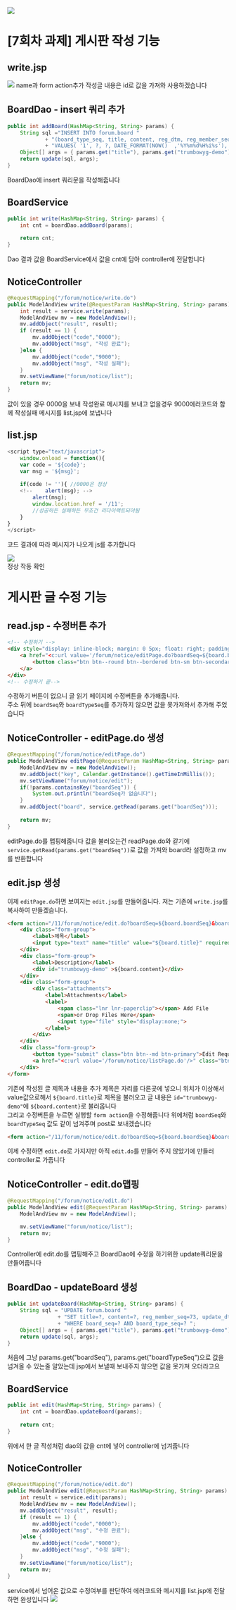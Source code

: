 ![](https://github.com/InitTester/2024-study/assets/148026641/7088a4f5-c0ba-4926-9b43-35769ae5e052)

# [7회차 과제] 게시판 작성 기능
## write.jsp
![](https://github.com/InitTester/2024-study/assets/148026641/3351b846-10ca-4fb4-ab6f-24bfc35fa2f8)
name과 form action추가 작성글 내용은 id로 값을 가져와 사용하겠습니다

## BoardDao - insert 쿼리 추가
```java
public int addBoard(HashMap<String, String> params) {
    String sql ="INSERT INTO forum.board "
            + "(board_type_seq, title, content, reg_dtm, reg_member_seq ) "
            + "VALUES( '1', ?, ?, DATE_FORMAT(NOW()  ,'%Y%m%d%H%i%s'), '73');";
    Object[] args = { params.get("title"), params.get("trumbowyg-demo") };
    return update(sql, args);
}
```
BoardDao에 insert 쿼리문을 작성해줍니다

## BoardService
```java
public int write(HashMap<String, String> params) {
    int cnt = boardDao.addBoard(params);
    
    return cnt;
}
```
Dao 결과 값을 BoardService에서 값을 cnt에 담아 controller에 전달합니다

## NoticeController
```java
@RequestMapping("/forum/notice/write.do")
public ModelAndView write(@RequestParam HashMap<String, String> params) {
    int result = service.write(params);
    ModelAndView mv = new ModelAndView();
    mv.addObject("result", result);
    if (result == 1) {
        mv.addObject("code","0000");
        mv.addObject("msg", "작성 완료");
    }else {
        mv.addObject("code","9000");
        mv.addObject("msg", "작성 실패");
    }
    mv.setViewName("forum/notice/list");
    return mv;
}
```
값이 있을 경우 0000을 보내 작성완료 메시지를 보내고 없을경우 9000에러코드와 함께 작성실패 메시지를 list.jsp에 보냅니다

## list.jsp
```js
<script type="text/javascript">
    window.onload = function(){
    var code = '${code}';
    var msg = '${msg}';
    
    if(code != ''){ //0000은 정상
    <!--	alert(msg); -->
        alert(msg);
        window.location.href = '/11';
        //성공하든 실패하든 무조건 리다이랙트되야됨
    }
}
</script>
```
코드 결과에 따라 메시지가 나오게 js를 추가합니다 

![](https://github.com/InitTester/2024-study/assets/148026641/6ca399b2-bbf6-41ba-b553-731f0ed48ebd)   
정상 작동 확인

# 게시판 글 수정 기능
## read.jsp - 수정버튼 추가
```html
<!-- 수정하기 -->
<div style="display: inline-block; margin: 0 5px; float: right; padding-right:10px;">
    <a href="<c:url value='/forum/notice/editPage.do?boardSeq=${board.boardSeq}&boardTypeSeq=${board.boardTypeSeq}'/>">
        <button class="btn btn--round btn--bordered btn-sm btn-secondary">수정</button>
    </a>
</div>
<!-- 수정하기 끝-->
```
수정하기 버튼이 없으니 글 읽기 페이지에 수정버튼을 추가해줍니다.  
주소 뒤에 `boardSeq`와 `boardTypeSeq`를 추가하지 않으면 값을 못가져와서 추가해 주었습니다

## NoticeController - editPage.do 생성
```java
@RequestMapping("/forum/notice/editPage.do")
public ModelAndView editPage(@RequestParam HashMap<String, String> params) {
    ModelAndView mv = new ModelAndView();
    mv.addObject("key", Calendar.getInstance().getTimeInMillis());
    mv.setViewName("forum/notice/edit");
    if(!params.containsKey("boardSeq")) {
        System.out.println("boardSeq가 없습니다");
    }
    mv.addObject("board", service.getRead(params.get("boardSeq")));
    
    return mv;
}
```
editPage.do를 맵핑해줍니다
값을 불러오는건 readPage.do와 같기에 `service.getRead(params.get("boardSeq"))`로 값을 가져와 board라 설정하고 mv를 반환합니다

## edit.jsp 생성
이제 `editPage.do`하면 보여지는 `edit.jsp`를 만들어줍니다. 저는 기존에 `write.jsp`를 복사하여 만들겠습니다.

```html
<form action="/11/forum/notice/edit.do?boardSeq=${board.boardSeq}&boardTypeSeq=${board.boardTypeSeq}" method ="post">
    <div class="form-group">
        <label>제목</label>
        <input type="text" name="title" value="${board.title}" required>
    </div>
    <div class="form-group">
        <label>Description</label>
        <div id="trumbowyg-demo" >${board.content}</div>
    </div>
    <div class="form-group">
        <div class="attachments">
            <label>Attachments</label>
            <label>
                <span class="lnr lnr-paperclip"></span> Add File
                <span>or Drop Files Here</span>
                <input type="file" style="display:none;">
            </label>
        </div>
    </div>
    <div class="form-group">
        <button type="submit" class="btn btn--md btn-primary">Edit Request</button>
        <a href="<c:url value='/forum/notice/listPage.do'/>" class="btn btn--md btn-light">Cancel</a>
    </div>
</form>
```
기존에 작성된 글 제목과 내용을 추가
제목은 자리를 다른곳에 넣으니 위치가 이상해서 value값으로해서 `${board.title}`로 제목을 불러오고 글 내용은 `id="trumbowyg-demo"`에 `${board.content}`로 불러옵니다   
그리고 수정버튼을 누르면 실행할 `form action`을 수정해줍니다 위에처럼 `boardSeq`와 `boardTypeSeq` 값도 같이 넘겨주며 post로 보내겠습니다
```html
<form action="/11/forum/notice/edit.do?boardSeq=${board.boardSeq}&boardTypeSeq=${board.boardTypeSeq}" method ="post">
```
이제 수정하면 `edit.do`로 가지지만 아직 `edit.do`를 만들어 주지 않았기에 만들러 controller로 가줍니다

## NoticeController - edit.do맵핑
```java
@RequestMapping("/forum/notice/edit.do")
public ModelAndView edit(@RequestParam HashMap<String, String> params) {
    ModelAndView mv = new ModelAndView();

    mv.setViewName("forum/notice/list");
    return mv;
}
```
Controller에 edit.do를 맵핑해주고 BoardDao에 수정을 하기위한 update쿼리문을 만들어줍니다

## BoardDao - updateBoard 생성
```java
public int updateBoard(HashMap<String, String> params) {
    String sql = "UPDATE forum.board "
                + "SET title=?, content=?, reg_member_seq=73, update_dtm=DATE_FORMAT(NOW(), '%Y%m%d%H%i%s') "
                + "WHERE board_seq=? AND board_type_seq=? ";
    Object[] args = { params.get("title"), params.get("trumbowyg-demo"), params.get("boardSeq"), params.get("boardTypeSeq") };
    return update(sql, args);
}
```
처음에 그냥 params.get("boardSeq"), params.get("boardTypeSeq")으로 값을 넘겨올 수 있는줄 알았는데 jsp에서 보낼때 보내주지 않으면 값을 못가져 오더라고요

## BoardService
```java
public int edit(HashMap<String, String> params) {
    int cnt = boardDao.updateBoard(params);
    
    return cnt;
}
```
위에서 한 글 작성처럼 dao의 값을 cnt에 넣어 controller에 넘겨줍니다

## NoticeController 
```java
@RequestMapping("/forum/notice/edit.do")
public ModelAndView edit(@RequestParam HashMap<String, String> params) {
    int result = service.edit(params);
    ModelAndView mv = new ModelAndView();
    mv.addObject("result", result);
    if (result == 1) {
        mv.addObject("code","0000");
        mv.addObject("msg", "수정 완료");
    }else {
        mv.addObject("code","9000");
        mv.addObject("msg", "수정 실패");
    }
    mv.setViewName("forum/notice/list");
    return mv;
}
```
service에서 넘어온 값으로 수정여부를 판단하여 에러코드와 메시지를 list.jsp에 전달하면 완성입니다
![](https://github.com/InitTester/2024-study/assets/148026641/42daeb03-33fa-4c97-9d07-f8bdb5656a5b)
